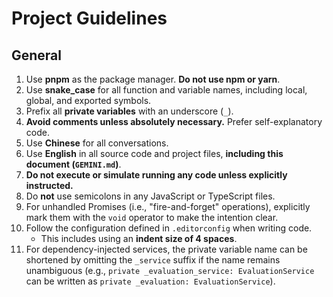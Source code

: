 # Project Guidelines

## General

1. Use **pnpm** as the package manager. **Do not use npm or yarn**.
2. Use **snake\_case** for all function and variable names, including local, global, and exported symbols.
3. Prefix all **private variables** with an underscore (`_`).
4. **Avoid comments unless absolutely necessary.** Prefer self-explanatory code.
5. Use **Chinese** for all conversations.
6. Use **English** in all source code and project files, **including this document (`GEMINI.md`)**.
7. **Do not execute or simulate running any code unless explicitly instructed.**
8. Do **not** use semicolons in any JavaScript or TypeScript files.
9. For unhandled Promises (i.e., "fire-and-forget" operations), explicitly mark them with the `void` operator to make the intention clear.
10. Follow the configuration defined in `.editorconfig` when writing code.
    * This includes using an **indent size of 4 spaces**.
11. For dependency-injected services, the private variable name can be shortened by omitting the `_service` suffix if the name remains unambiguous (e.g.,
    `private _evaluation_service: EvaluationService` can be written as `private _evaluation: EvaluationService`).

